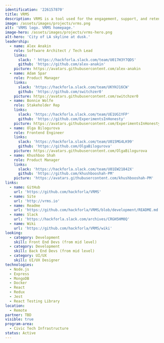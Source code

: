 ```yaml
---
identification: '226157870'
title: VRMS
description: VRMS is a tool used for the engagement, support, and retention of a network of volunteers.
image: /assets/images/projects/vrms.png
alt: 'VRMS logo. VRMS homepage.'
image-hero: /assets/images/projects/vrms-hero.png
alt-hero: 'City of LA skyline at dusk.'
leadership:
  - name: Alex Anakin
    role: Software Architect / Tech Lead
    links:
      slack: ' https://hackforla.slack.com/team/U017H3Y7QDS'
      github: 'https://github.com/alex-anakin'
    picture: https://avatars.githubusercontent.com/alex-anakin
  - name: Adam Spar
    role: Product Manager
    links:
      slack: 'https://hackforla.slack.com/team/UKYHJ16CW'
      github: 'https://github.com/switchzer0'
    picture: https://avatars.githubusercontent.com/switchzer0
  - name: Bonnie Wolfe
    role: Stakeholder Rep
    links:
      slack: 'https://hackforla.slack.com/team/UE1UG1YFP'
      github: 'https://github.com/ExperimentsInHonesty'
    picture: https://avatars.githubusercontent.com/ExperimentsInHonesty
  - name: Olga Bilogurova
    role: Frontend Engineer
    links:
      slack: 'https://hackforla.slack.com/team/U015MG4LK99'
      github: 'https://github.com/OlgaBilogurova'
    picture: https://avatars.githubusercontent.com/OlgaBilogurova
  - name: Khushboo Shah
    role: Product Manager
    links:
      slack: 'https://hackforla.slack.com/team/U01EW21842X'
      github: 'https://github.com/khushbooshah-PM'
    picture: 'https://avatars.githubusercontent.com/khushbooshah-PM'
links:
  - name: GitHub
    url: 'https://github.com/hackforla/VRMS'
  - name: Site
    url: 'http://vrms.io'
  - name: Readme
    url: 'https://github.com/hackforla/VRMS/blob/development/README.md'
  - name: Slack
    url: 'https://hackforla.slack.com/archives/CRGH5HM0Q'
  - name: Wiki
    url: 'https://github.com/hackforla/VRMS/wiki'
looking:
  - category: Development
    skill: Front End Devs (from mid level)
  - category: Development
    skill: Back End Devs (from mid level)
  - category: UI/UX
    skill: UI/UX Designer
technologies:
  - Node.js
  - Express
  - MongoDB
  - Docker
  - React
  - Redux
  - Jest
  - React Testing Library
location:
  - Remote
partner: TBD
visible: true
program-area:
  - Civic Tech Infrastructure
status: Active
---
```

